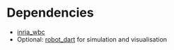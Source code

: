 # Dependencies
- [inria_wbc](https://github.com/resibots/inria_wbc)
- Optional: [robot_dart](https://github.com/resibots/robot_dart) for simulation and visualisation
